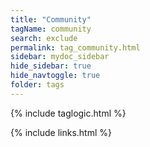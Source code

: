 ```yaml
---
title: "Community"
tagName: community
search: exclude
permalink: tag_community.html
sidebar: mydoc_sidebar
hide_sidebar: true
hide_navtoggle: true
folder: tags
---
```


{% include taglogic.html %}

{% include links.html %}
